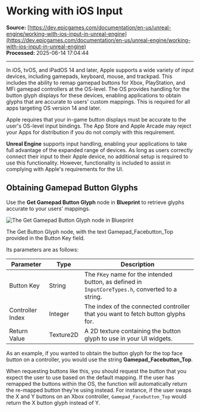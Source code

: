 # Working with iOS Input

**Source:** [https://dev.epicgames.com/documentation/en-us/unreal-engine/working-with-ios-input-in-unreal-engine](https://dev.epicgames.com/documentation/en-us/unreal-engine/working-with-ios-input-in-unreal-engine)  
**Processed:** 2025-06-14 17:04:44

---

In iOS, tvOS, and iPadOS 14 and later, Apple supports a wide variety of input devices, including gamepads, keyboard, mouse, and trackpad. This includes the ability to remap gamepad buttons for Xbox, PlayStation, and MFi gamepad controllers at the OS-level. The OS provides handling for the button glyph displays for these devices, enabling applications to obtain glyphs that are accurate to users' custom mappings. This is required for all apps targeting OS version 14 and later.

Apple requires that your in-game button displays must be accurate to the user's OS-level input bindings. The App Store and Apple Arcade may reject your Apps for distribution if you do not comply with this requirement.

**Unreal Engine** supports input handling, enabling your applications to take full advantage of the expanded range of devices. As long as users correctly connect their input to their Apple device, no additional setup is required to use this functionality. However, functionality is included to assist in complying with Apple's requirements for the UI.

## Obtaining Gamepad Button Glyphs

Use the **Get Gamepad Button Glyph** node in **Blueprint** to retrieve glyphs accurate to your users' mappings.

![The Get Gamepad Button Glyph node in Blueprint](https://d1iv7db44yhgxn.cloudfront.net/documentation/images/01ef4c19-b78c-4d65-b740-dddd4c9fc028/getbuttonglyphbp.png)

The Get Button Glyph node, with the text Gamepad\_Facebutton\_Top provided in the Button Key field.

Its parameters are as follows:

| Parameter | Type | Description |
| --- | --- | --- |
| Button Key | String | The `FKey` name for the intended button, as defined in `InputCoreTypes.h`, converted to a string. |
| Controller Index | Integer | The index of the connected controller that you want to fetch button glyphs for. |
| Return Value | Texture2D | A 2D texture containing the button glyph to use in your UI widgets. |

As an example, if you wanted to obtain the button glyph for the top face button on a controller, you would use the string **Gamepad\_Facebutton\_Top**.

When requesting buttons like this, you should request the button that you expect the user to use based on the default mapping. If the user has remapped the buttons within the OS, the function will automatically return the re-mapped button they're using instead. For instance, if the user swaps the X and Y buttons on an Xbox controller, `Gamepad_Facebutton_Top` would return the X button glyph instead of Y.